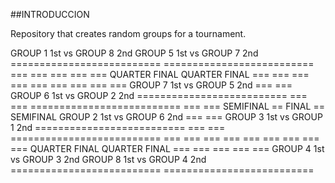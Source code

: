##INTRODUCCION

Repository that creates random groups for a tournament.

GROUP 1 1st vs GROUP 8 2nd                                                                                                         GROUP 5 1st vs GROUP 7 2nd
==========================                                                                                                         ==========================
                         ===                                                                                                    ===
                            ===                                                                                              ===
                               ===   QUARTER FINAL                                                         QUARTER FINAL  ===
                            ===                   ===                                                  ===                   ===
                         ===                        ===                                              ===                        ===
GROUP 7 1st vs GROUP 5 2nd                            ===                                         ===                              GROUP 6 1st vs GROUP 2 2nd
==========================                              ===                                    ===                                        ==========================
                                                           ===                              ===
                                                               SEMIFINAL == FINAL == SEMIFINAL
GROUP 2 1st vs GROUP 6 2nd                                  ===                               ===                                  GROUP 3 1st vs GROUP 1 2nd
==========================                              ===                                      ===                               ==========================
                         ===                         ===                                            ===                         ===
                            ===                   ===                                                  ===                   ===
                               ===   QUARTER FINAL                                                         QUARTER FINAL  ===
                            ===                                                                                              ===
                         ===                                                                                                    ===
GROUP 4 1st vs GROUP 3 2nd                                                                                                         GROUP 8 1st vs GROUP 4 2nd
==========================                                                                                                          ==========================
